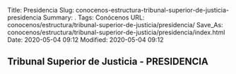 Title: Presidencia
Slug: conocenos-estructura-tribunal-superior-de-justicia-presidencia
Summary: .
Tags: Conócenos
URL: conocenos/estructura/tribunal-superior-de-justicia/presidencia/
Save_As: conocenos/estructura/tribunal-superior-de-justicia/presidencia/index.html
Date: 2020-05-04 09:12
Modified: 2020-05-04 09:12


## Tribunal Superior de Justicia - PRESIDENCIA



